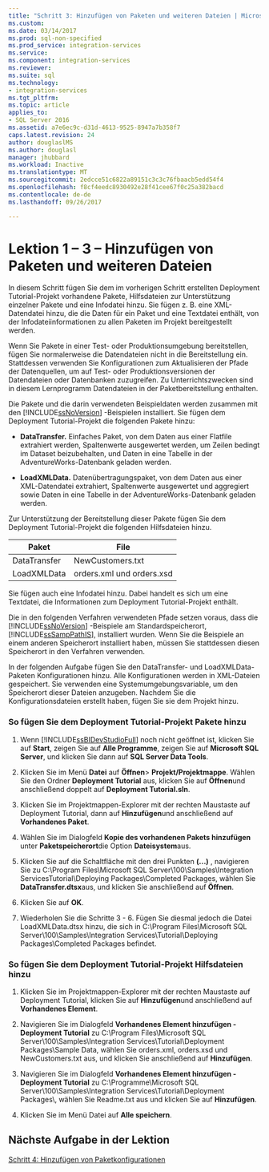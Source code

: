 ```yaml
---
title: "Schritt 3: Hinzufügen von Paketen und weiteren Dateien | Microsoft Docs"
ms.custom: 
ms.date: 03/14/2017
ms.prod: sql-non-specified
ms.prod_service: integration-services
ms.service: 
ms.component: integration-services
ms.reviewer: 
ms.suite: sql
ms.technology:
- integration-services
ms.tgt_pltfrm: 
ms.topic: article
applies_to:
- SQL Server 2016
ms.assetid: a7e6ec9c-d31d-4613-9525-8947a7b358f7
caps.latest.revision: 24
author: douglaslMS
ms.author: douglasl
manager: jhubbard
ms.workload: Inactive
ms.translationtype: MT
ms.sourcegitcommit: 2edcce51c6822a89151c3c3c76fbaacb5edd54f4
ms.openlocfilehash: f8cf4eedc8930492e28f41cee67f0c25a382bacd
ms.contentlocale: de-de
ms.lasthandoff: 09/26/2017

---
```

# <a name="lesson-1-3---adding-packages-and-other-files"></a>Lektion 1 – 3 – Hinzufügen von Paketen und weiteren Dateien
In diesem Schritt fügen Sie dem im vorherigen Schritt erstellten Deployment Tutorial-Projekt vorhandene Pakete, Hilfsdateien zur Unterstützung einzelner Pakete und eine Infodatei hinzu. Sie fügen z. B. eine XML-Datendatei hinzu, die die Daten für ein Paket und eine Textdatei enthält, von der Infodateiinformationen zu allen Paketen im Projekt bereitgestellt werden.  
  
Wenn Sie Pakete in einer Test- oder Produktionsumgebung bereitstellen, fügen Sie normalerweise die Datendateien nicht in die Bereitstellung ein. Stattdessen verwenden Sie Konfigurationen zum Aktualisieren der Pfade der Datenquellen, um auf Test- oder Produktionsversionen der Datendateien oder Datenbanken zuzugreifen. Zu Unterrichtszwecken sind in diesem Lernprogramm Datendateien in der Paketbereitstellung enthalten.  
  
Die Pakete und die darin verwendeten Beispieldaten werden zusammen mit den [!INCLUDE[ssNoVersion](../includes/ssnoversion-md.md)] -Beispielen installiert. Sie fügen dem Deployment Tutorial-Projekt die folgenden Pakete hinzu:  
  
-   **DataTransfer.** Einfaches Paket, von dem Daten aus einer Flatfile extrahiert werden, Spaltenwerte ausgewertet werden, um Zeilen bedingt im Dataset beizubehalten, und Daten in eine Tabelle in der AdventureWorks-Datenbank geladen werden.  
  
-   **LoadXMLData.** Datenübertragungspaket, von dem Daten aus einer XML-Datendatei extrahiert, Spaltenwerte ausgewertet und aggregiert sowie Daten in eine Tabelle in der AdventureWorks-Datenbank geladen werden.  
  
Zur Unterstützung der Bereitstellung dieser Pakete fügen Sie dem Deployment Tutorial-Projekt die folgenden Hilfsdateien hinzu.  
  
|Paket|File|  
|-----------|--------|  
|DataTransfer|NewCustomers.txt|  
|LoadXMLData|orders.xml und orders.xsd|  
  
Sie fügen auch eine Infodatei hinzu. Dabei handelt es sich um eine Textdatei, die Informationen zum Deployment Tutorial-Projekt enthält.  
  
Die in den folgenden Verfahren verwendeten Pfade setzen voraus, dass die [!INCLUDE[ssNoVersion](../includes/ssnoversion-md.md)] -Beispiele am Standardspeicherort, [!INCLUDE[ssSampPathIS](../includes/sssamppathis-md.md)], installiert wurden. Wenn Sie die Beispiele an einem anderen Speicherort installiert haben, müssen Sie stattdessen diesen Speicherort in den Verfahren verwenden.  
  
In der folgenden Aufgabe fügen Sie den DataTransfer- und LoadXMLData-Paketen Konfigurationen hinzu. Alle Konfigurationen werden in XML-Dateien gespeichert. Sie verwenden eine Systemumgebungsvariable, um den Speicherort dieser Dateien anzugeben. Nachdem Sie die Konfigurationsdateien erstellt haben, fügen Sie sie dem Projekt hinzu.  
  
### <a name="to-add-packages-to-the-deployment-tutorial-project"></a>So fügen Sie dem Deployment Tutorial-Projekt Pakete hinzu  
  
1.  Wenn [!INCLUDE[ssBIDevStudioFull](../includes/ssbidevstudiofull-md.md)] noch nicht geöffnet ist, klicken Sie auf **Start**, zeigen Sie auf **Alle Programme**, zeigen Sie auf **Microsoft SQL Server**, und klicken Sie dann auf **SQL Server Data Tools**.  
  
2.  Klicken Sie im Menü **Datei** auf **Öffnen**&gt; **Projekt/Projektmappe**. Wählen Sie den Ordner **Deployment Tutorial** aus, klicken Sie auf **Öffnen**und anschließend doppelt auf **Deployment Tutorial.sln**.  
  
3.  Klicken Sie im Projektmappen-Explorer mit der rechten Maustaste auf Deployment Tutorial, dann auf **Hinzufügen**und anschließend auf **Vorhandenes Paket**.  
  
4.  Wählen Sie im Dialogfeld **Kopie des vorhandenen Pakets hinzufügen** unter **Paketspeicherort**die Option **Dateisystem**aus.  
  
5.  Klicken Sie auf die Schaltfläche mit den drei Punkten **(...)** , navigieren Sie zu C:\Program Files\Microsoft SQL Server\100\Samples\Integration ServicesTutorial\Deploying Packages\Completed Packages, wählen Sie **DataTransfer.dtsx**aus, und klicken Sie anschließend auf **Öffnen**.  
  
6.  Klicken Sie auf **OK**.  
  
7.  Wiederholen Sie die Schritte 3 - 6. Fügen Sie diesmal jedoch die Datei LoadXMLData.dtsx hinzu, die sich in C:\Program Files\Microsoft SQL Server\100\Samples\Integration Services\Tutorial\Deploying Packages\Completed Packages befindet.  
  
### <a name="to-add-ancillary-files-to-the-deployment-tutorial-project"></a>So fügen Sie dem Deployment Tutorial-Projekt Hilfsdateien hinzu  
  
1.  Klicken Sie im Projektmappen-Explorer mit der rechten Maustaste auf Deployment Tutorial, klicken Sie auf **Hinzufügen**und anschließend auf **Vorhandenes Element**.  
  
2.  Navigieren Sie im Dialogfeld **Vorhandenes Element hinzufügen - Deployment Tutorial** zu C:\Program Files\Microsoft SQL Server\100\Samples\Integration Services\Tutorial\Deployment Packages\Sample Data, wählen Sie orders.xml, orders.xsd und NewCustomers.txt aus, und klicken Sie anschließend auf **Hinzufügen**.  
  
3.  Navigieren Sie im Dialogfeld **Vorhandenes Element hinzufügen - Deployment Tutorial** zu C:\Programme\Microsoft SQL Server\100\Samples\Integration Services\Tutorial\Deployment Packages\\, wählen Sie Readme.txt aus und klicken Sie auf **Hinzufügen**.  
  
4.  Klicken Sie im Menü Datei auf **Alle speichern**.  
  
## <a name="next-task-in-lesson"></a>Nächste Aufgabe in der Lektion  
[Schritt 4: Hinzufügen von Paketkonfigurationen](../integration-services/lesson-1-4-adding-package-configurations.md)  
  
  
  

